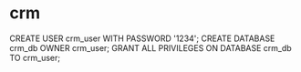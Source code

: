 # crm
CREATE USER crm_user WITH PASSWORD '1234';
CREATE DATABASE crm_db OWNER crm_user;
GRANT ALL PRIVILEGES ON DATABASE crm_db TO crm_user;
